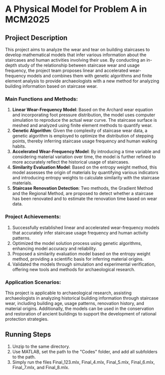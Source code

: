 # A Physical Model for Problem A in MCM2025

## Projiect Description

This project aims to analyze the wear and tear on building staircases to develop mathematical models that infer various information about the staircases and human activities involving their use. By conducting an in-depth study of the relationship between staircase wear and usage frequency, the project team proposes linear and accelerated wear-frequency models and combines them with genetic algorithms and finite element analysis to provide archaeologists with a new method for analyzing building information based on staircase wear.

### Main Functions and Methods:
1. **Linear Wear-Frequency Model**: Based on the Archard wear equation and incorporating foot pressure distribution, the model uses computer simulation to reproduce the actual wear curve. The staircase surface is meshed and analyzed using finite element methods to quantify wear.
2. **Genetic Algorithm**: Given the complexity of staircase wear data, a genetic algorithm is employed to optimize the distribution of stepping points, thereby inferring staircase usage frequency and human walking habits.
3. **Accelerated Wear-Frequency Model**: By introducing a time variable and considering material variation over time, the model is further refined to more accurately reflect the historical usage of staircases.
4. **Similarity Evaluation Model**: Based on the entropy weight method, this model assesses the origin of materials by quantifying various indicators and introducing entropy weights to calculate similarity with the staircase materials.
5. **Staircase Renovation Detection**: Two methods, the Gradient Method and the Regional Method, are proposed to detect whether a staircase has been renovated and to estimate the renovation time based on wear data.

### Project Achievements:
1. Successfully established linear and accelerated wear-frequency models that accurately infer staircase usage frequency and human activity patterns.
2. Optimized the model solution process using genetic algorithms, enhancing model accuracy and reliability.
3. Proposed a similarity evaluation model based on the entropy weight method, providing a scientific basis for inferring material origins.
4. Validated the models through simulation and experimental verification, offering new tools and methods for archaeological research.

### Application Scenarios:
This project is applicable to archaeological research, assisting archaeologists in analyzing historical building information through staircase wear, including building age, usage patterns, renovation history, and material origins. Additionally, the models can be used in the conservation and restoration of ancient buildings to support the development of rational protection strategies.

## Running Steps
1. Unzip to the same directory.
2. Use MATLAB, set the path to the "Codes" folder, and add all subfolders to the path.
3. Simply run the files Final_123.mlx, Final_4.mlx, Final_5.mlx, Final_6.mlx, Final_7.mlx, and Final_8.mlx.
